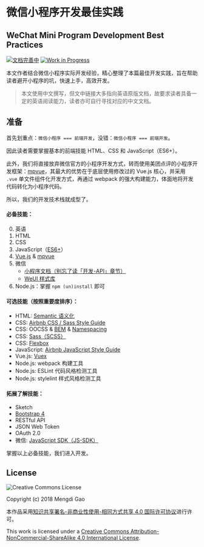 # 微信小程序开发最佳实践

## WeChat Mini Program Development Best Practices

[![文档完善中](https://img.shields.io/badge/当前状态-文档完善中-red.svg?style=for-the-badge)](https://github.com/gaomd/wechat-mini-program-dev-best-practices)
[![Work in Progress](https://img.shields.io/badge/STATUS-Work_in_Progress-red.svg?style=for-the-badge)](https://github.com/gaomd/wechat-mini-program-dev-best-practices)

本文作者结合微信小程序实际开发经验，精心整理了本篇最佳开发实践，旨在帮助读者避开小程序的坑，快速上手，高效开发。

> 本文使用中文撰写，但文中链接大多指向英语原版文档，故要求读者具备一定的英语阅读能力，读者亦可自行寻找对应的中文文档。

## 准备

首先划重点：`微信小程序 === 前端开发`，没错：`微信小程序 === 前端开发`。

因此读者需要掌握基本的前端技能 HTML、CSS 和 JavaScript（ES6+）。

此外，我们将直接放弃微信官方的小程序开发方式，转而使用美团点评的小程序开发框架：[mpvue](https://github.com/Meituan-Dianping/mpvue)，其最大的优势在于底层使用修改过的 Vue.js 核心，并采用 `.vue` 单文件组件化开发方式，再通过 webpack 的强大构建能力，体面地将开发代码转化为小程序代码。

<!-- Vue.js 的数据双向绑定、组件化等特性将极大提高开发效率。 -->

所以，我们的开发技术栈就成型了。

#### 必备技能：

0. 英语
1. HTML
2. CSS
3. JavaScript（[ES6+](https://github.com/lukehoban/es6features)）
4. [Vue.js](https://vuejs.org/v2/guide/) & [mpvue](http://mpvue.com/)
5. 微信
    * [小程序文档（别忘了读「开发-API」章节）](https://developers.weixin.qq.com/miniprogram/introduction/index.html)
    * [WeUI 样式库](https://github.com/Tencent/weui-wxss/)
6. Node.js：掌握 `npm (un)install` 即可

#### 可选技能（按照重要度排序）：

* HTML: [Semantic 语义化](https://en.wikipedia.org/wiki/Semantic_HTML)
* CSS: [Airbnb CSS / Sass Style Guide](https://github.com/airbnb/css)
* CSS: OOCSS & [BEM](http://getbem.com/introduction/) & [Namespacing](https://www.smashingmagazine.com/2016/06/battling-bem-extended-edition-common-problems-and-how-to-avoid-them/#2-should-i-be-namespacing)
* CSS: [Sass（SCSS）](https://sass-lang.com/guide)
* CSS: [Flexbox](https://css-tricks.com/snippets/css/a-guide-to-flexbox/)
* JavaScript: [Airbnb JavaScript Style Guide](https://github.com/airbnb/javascript)
* Vue.js: [Vuex](https://vuex.vuejs.org/en/)
* Node.js: webpack 构建工具
* Node.js: ESLint 代码风格检测工具
* Node.js: stylelint 样式风格检测工具

#### 拓展了解技能：

* Sketch
* [Bootstrap 4](https://getbootstrap.com/)
* RESTful API
* JSON Web Token
* OAuth 2.0
* 微信: [JavaScript SDK（JS-SDK）](https://mp.weixin.qq.com/wiki?t=resource/res_main&id=mp1421141115)

掌握以上必备技能，我们进入开发。

## License

![Creative Commons License](https://i.creativecommons.org/l/by-nc-sa/4.0/80x15.png)

Copyright (c) 2018 Mengdi Gao

本作品采用[知识共享署名-非商业性使用-相同方式共享 4.0 国际许可协议](https://creativecommons.org/licenses/by-nc-sa/4.0/deed.zh)进行许可。

This work is licensed under a [Creative Commons Attribution-NonCommercial-ShareAlike 4.0 International License](https://creativecommons.org/licenses/by-nc-sa/4.0/).
